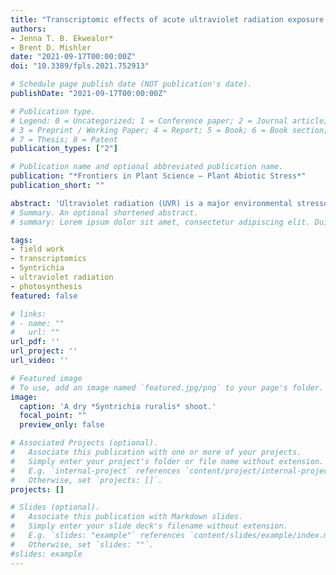 ```yaml
---
title: "Transcriptomic effects of acute ultraviolet radiation exposure on two Syntrichia mosses"
authors:
- Jenna T. B. Ekwealor*
- Brent D. Mishler
date: "2021-09-17T00:00:00Z"
doi: "10.3389/fpls.2021.752913"

# Schedule page publish date (NOT publication's date).
publishDate: "2021-09-17T00:00:00Z"

# Publication type.
# Legend: 0 = Uncategorized; 1 = Conference paper; 2 = Journal article;
# 3 = Preprint / Working Paper; 4 = Report; 5 = Book; 6 = Book section;
# 7 = Thesis; 8 = Patent
publication_types: ["2"]

# Publication name and optional abbreviated publication name.
publication: "*Frontiers in Plant Science – Plant Abiotic Stress*"
publication_short: ""

abstract: 'Ultraviolet radiation (UVR) is a major environmental stressor for terrestrial plants.Here we investigated genetic responses to acute broadband UVR exposure inthe highly desiccation-tolerant mosses *Syntrichia caninervis* and *Syntrichia ruralis*, using a comparative transcriptomics approach. We explored whether UVR protectionis physiologically plastic and induced by UVR exposure, addressing the followingquestions: (1) What is the timeline of changes in the transcriptome with acute UVRexposure in these two species? (2) What genes are involved in the UVR response?and (3) How do the two species differ in their transcriptomic response to UVR? Therewere remarkable differences between the two species after 10 and 30 min of UVRexposure, including no overlap in significantly differentially abundant transcripts (DATs)after 10 min of UVR exposure and more than twice as many DATs for S. caninervisas there were for S. ruralis. Photosynthesis-related transcripts were involved in theresponse of S. ruralis to UVR, while membrane-related transcripts were indicated in theresponse of S. caninervis. In both species, transcripts involved in oxidative stress andthose important for desiccation tolerance (such as late embryogenesis abundant genesand early light-inducible protein genes) were involved in response to UVR, suggestingpossible roles in UVR tolerance and cross-talk with desiccation tolerance in thesespecies. The results of this study suggest potential UVR-induced responses that mayhave roles outside of UVR tolerance, and that the response to URV is different in thesetwo species, perhaps a reflection of adaptation to different environmental conditions.'
# Summary. An optional shortened abstract.
# summary: Lorem ipsum dolor sit amet, consectetur adipiscing elit. Duis posuere tellus ac convallis placerat. Proin tincidunt magna sed ex sollicitudin condimentum.

tags:
- field work
- transcriptomics
- Syntrichia
- ultraviolet radiation
- photosynthesis
featured: false

# links:
# - name: ""
#   url: ""
url_pdf: ''
url_project: ''
url_video: ''

# Featured image
# To use, add an image named `featured.jpg/png` to your page's folder. 
image:
  caption: 'A dry *Syntrichia ruralis* shoot.'
  focal_point: ""
  preview_only: false

# Associated Projects (optional).
#   Associate this publication with one or more of your projects.
#   Simply enter your project's folder or file name without extension.
#   E.g. `internal-project` references `content/project/internal-project/index.md`.
#   Otherwise, set `projects: []`.
projects: []

# Slides (optional).
#   Associate this publication with Markdown slides.
#   Simply enter your slide deck's filename without extension.
#   E.g. `slides: "example"` references `content/slides/example/index.md`.
#   Otherwise, set `slides: ""`.
#slides: example
---
```


